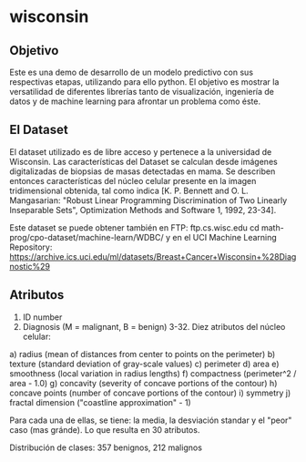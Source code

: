 # wisconsin

## Objetivo

Este es una demo de desarrollo de un modelo predictivo con sus respectivas etapas, utilizando para ello python.
El objetivo es mostrar la versatilidad de diferentes librerías tanto de visualización, ingeniería de datos y de machine learning para afrontar un problema como éste.

## El Dataset

El dataset utilizado es de libre acceso y pertenece a la universidad de Wisconsin. Las características del Dataset se calculan desde imágenes digitalizadas de biopsias de masas detectadas en mama.
Se describen entonces características del núcleo celular presente en la imagen tridimensional obtenida, tal como indica [K. P. Bennett and O. L. Mangasarian: "Robust Linear Programming Discrimination of Two Linearly Inseparable Sets", Optimization Methods and Software 1, 1992, 23-34].

Este dataset se puede obtener también en FTP: ftp.cs.wisc.edu cd math-prog/cpo-dataset/machine-learn/WDBC/ y en el UCI Machine Learning Repository: https://archive.ics.uci.edu/ml/datasets/Breast+Cancer+Wisconsin+%28Diagnostic%29

## Atributos

1. ID number
2. Diagnosis (M = malignant, B = benign) 
3-32. Diez atributos del núcleo celular:

a) radius (mean of distances from center to points on the perimeter) 
b) texture (standard deviation of gray-scale values) 
c) perimeter 
d) area 
e) smoothness (local variation in radius lengths) 
f) compactness (perimeter^2 / area - 1.0) 
g) concavity (severity of concave portions of the contour) 
h) concave points (number of concave portions of the contour) 
i) symmetry 
j) fractal dimension ("coastline approximation" - 1)

Para cada una de ellas, se tiene: la media, la desviación standar y el "peor" caso (mas gránde). Lo que resulta en 30 atributos.

Distribución de clases: 357 benignos, 212 malignos
